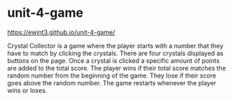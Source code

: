 # unit-4-game

https://ewint3.github.io/unit-4-game/



Crystal Collector is a game where the player starts with a number that they have to match by clicking the crystals. There are four crystals displayed as buttons on the page. Once a crystal is clicked a specific amount of points are added to the total score. The player wins if their total score matches the random number from the beginning of the game. They lose if their score goes above the random number. The game restarts whenever the player wins or loses.




